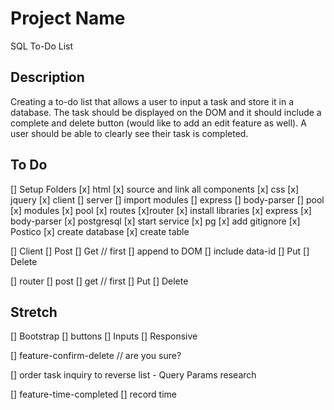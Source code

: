 # Project Name

SQL To-Do List

## Description

Creating a to-do list that allows a user to input a task and store it in a database. The task should be displayed on the DOM and it should include a complete and delete button (would like to add an edit feature as well). A user should be able to clearly see their task is completed. 

## To Do

[] Setup Folders
    [x] html
        [x] source and link all components
    [x] css
    [x] jquery
    [x] client
    [] server
        [] import modules
            [] express
            [] body-parser
            [] pool
    [x] modules
        [x] pool
    [x] routes
        [x]router
    [x] install libraries
        [x] express
        [x] body-parser
        [x] postgresql
            [x] start service
        [x] pg
    [x] add gitignore
    [x] Postico
        [x] create database
        [x] create table

[] Client
    [] Post
    [] Get  // first
        [] append to DOM
        [] include data-id
    [] Put
    [] Delete

[] router
    [] post
    [] get  // first
    [] Put
    [] Delete

## Stretch

[] Bootstrap
    [] buttons
    [] Inputs
    [] Responsive

[] feature-confirm-delete    // are you sure?

[] order task inquiry to reverse list  - Query Params research

[] feature-time-completed
    [] record time




